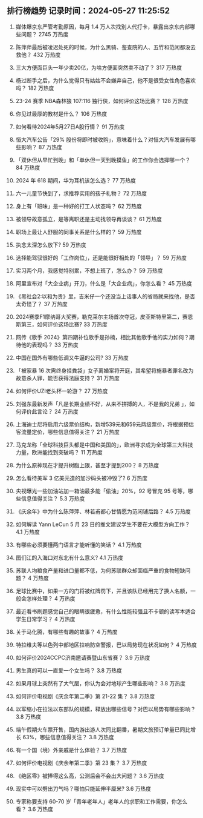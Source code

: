 
## 排行榜趋势 记录时间：2024-05-27 11:25:52
  
  1. 媒体爆京东严管考勤原因，每月 1.4 万人次找别人代打卡，暴露出京东内部哪些问题？ 2745 万热度
    
  2. 陈萍萍最后被凌迟处死的时候，为什么黑骑、鉴查院的人、五竹和范闲都没去救他？ 432 万热度
    
  3. 三大方便面巨头一年少卖20亿，为啥方便面突然卖不动了？ 317 万热度
    
  4. 杨过断手之后，为什么觉得只有姑姑不会嫌弃自己，他不是很受女性角色喜欢吗？ 182 万热度
    
  5. 23-24 赛季 NBA森林狼 107:116 独行侠，如何评价这场比赛？ 128 万热度
    
  6. 你见过最厚的教材是什么？ 106 万热度
    
  7. 如何看待2024年5月27日A股行情？ 91 万热度
    
  8. 恒大汽车公告「29% 股份将即时被收购」，意味着什么？对恒大汽车发展有哪些影响？ 87 万热度
    
  9. 「双休但从早忙到晚」和「单休但一天到晚摸鱼」的工作你会选择哪一个？ 84 万热度
    
  10. 2024 年 618 期间，华为耳机该怎么选？ 77 万热度
    
  11. 六一儿童节快到了，求推荐实用的孩子礼物？ 72 万热度
    
  12. 身上有「班味」是一种好的打工人状态吗？ 62 万热度
    
  13. 被领导故意孤立，是等离职还是主动找领导再谈谈？ 61 万热度
    
  14. 职场上最让人舒服的同事关系是什么样的？ 59 万热度
    
  15. 执念太深怎么放下? 59 万热度
    
  16. 选择能驾驭很好的「工作岗位」，还是能很好相处的「领导」？ 59 万热度
    
  17. 实习两个月，我感觉特别累，不想上班了，怎么办？ 59 万热度
    
  18. 阿里宣布对「大企业病」开刀，什么是「大企业病」，你怎么看？ 45 万热度
    
  19. 《黑社会2:以和为贵》里，吉米仔一个还没当上话事人的省局就来找他，是否太奇怪了？ 37 万热度
    
  20. 2024赛季F1摩纳哥大奖赛，勒克莱尔主场首次夺冠，皮亚斯特里第二，赛恩斯第三，如何评价这场比赛? 33 万热度
    
  21. 网传《歌手 2024》第四期补位歌手是孙楠，相比其他歌手他的实力如何？期待他的表现吗？ 33 万热度
    
  22. 中国在国外有哪些低调又牛逼的公司? 33 万热度
    
  23. 「被家暴 16 次需终身挂粪袋」女子离婚案将开庭，其希望将施暴者罪名改为故意杀人罪，能否获得法庭支持？ 31 万热度
    
  24. 如何评价UZI老头杯一轮游？ 27 万热度
    
  25. 刘强东最新发声「凡是长期业绩不好，从来不拼搏的人，不是我的兄弟 」，如何评价此言论？ 24 万热度
    
  26. 上海迪士尼将启用六级票价结构，新增539元和659元两级票价，将根据预估客流量定价，哪些信息值得关注？ 21 万热度
    
  27. 马克龙称「全球科技巨头都是中国和美国的」，欧洲寻求成为全球第三大科技力量，欧洲能找到突破吗？ 11 万热度
    
  28. 为什么原神现在才提升树脂上限，甚至才提到200？ 8 万热度
    
  29. 怎么看待美军 3 亿美元造的加沙码头被冲毁了? 6 万热度
    
  30. 央视曝光一些加油站加一箱油最多能「偷油」20%，92 号冒充 95 号等，哪些信息值得关注？ 5.3 万热度
    
  31. 《庆余年》中为什么陈萍萍、林若甫都心甘情愿为范闲铺后路？ 4.5 万热度
    
  32. 如何解读 Yann LeCun 5 月 23 日的推文建议学生不要在大模型方向工作？ 4.1 万热度
    
  33. 有哪些必须要懂两门语言才能听懂的笑话？ 4.1 万热度
    
  34. 图们江的入海口对东北有什么意义? 4.1 万热度
    
  35. 苏联人均粮食产量和进口量都不低，为何苏联群众却面临严重的食物短缺问题？ 4 万热度
    
  36. 足球比赛中，如果一方的门将被红牌罚下，并且该队已经用完了换人名额，一般会怎样处理？ 4 万热度
    
  37. 最近看书刷题感觉自己的眼睛很疲惫，有什么性能较强且不卡顿的读写本适合学生日常学习？ 4 万热度
    
  38. 关于马化腾，有哪些有趣的故事？ 4 万热度
    
  39. 特拉维夫等以色列中部地区拉响防空警报，巴以局势现在状况如何？ 4 万热度
    
  40. 如何评价2024CCPC济南邀请赛暨山东省赛？ 3.9 万热度
    
  41. 男生真的可以一直爱一个女生吗？ 3.8 万热度
    
  42. 如果月球上突然有了大气层，你认为会对地球产生哪些影响？ 3.8 万热度
    
  43. 如何评价电视剧《庆余年第二季》第 21-22 集？ 3.8 万热度
    
  44. 以军缩小在拉法以东部队的规模，释放出哪些信号？对巴以局势有哪些影响？ 3.8 万热度
    
  45. 端午假期火车票开售，国内游出游人次同比翻番，暑期文旅预订单量已同比增长 63%，哪些信息值得关注？ 3.8 万热度
    
  46. 有一个国（境）外亲戚是什么体验？ 3.7 万热度
    
  47. 如何评价电视剧《庆余年第二季》第 23 集？ 3.7 万热度
    
  48. 《绝区零》被捧得这么高，公测后会不会出大问题？ 3.6 万热度
    
  49. 现实中可以劈出刀气吗？哪怕只能延伸半厘米? 3.6 万热度
    
  50. 专家称要支持 60-70 岁「青年老年人」老年人的求职和工作需要，你怎么看？ 3.6 万热度
    